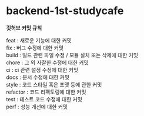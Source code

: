 # backend-1st-studycafe

**깃허브 커밋 규칙**<br>

feat     :	새로운 기능에 대한 커밋<br>
fix      : 	버그 수정에 대한 커밋<br>
build    :	빌드 관련 파일 수정 / 모듈 설치 또는 삭제에 대한 커밋<br>
chore    :	그 외 자잘한 수정에 대한 커밋<br>
ci	     : ci 관련 설정 수정에 대한 커밋<br>
docs	   : 문서 수정에 대한 커밋<br>
style	   : 코드 스타일 혹은 포맷 등에 관한 커밋<br>
refactor :	코드 리팩토링에 대한 커밋<br>
test	   : 테스트 코드 수정에 대한 커밋<br>
perf	   : 성능 개선에 대한 커밋<br>
